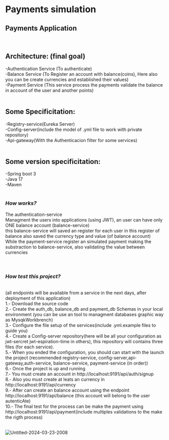 # Payments simulation

## Payments Application 
<br>

## Architecture: (final goal)
-Authentication Service (To authenticate) <br>
-Balance Service (To Register an account with balance(coins), Here also you can be create currencies and established their values)<br>
-Payment Service (This service process the payments validate the balance in account of the user and another points) <br>
<br>

## Some Specificitation:
-Registry-service(Eureka Server)<br>
-Config-server(include the model of .yml file to work with private repository)<br>
-Api-gateway(With the Authenticacion filter for some services)<br>
<br>

## Some version specificitation:
-Spring boot 3<br>
-Java 17<br>
-Maven<br>
<br>

### *How works?*
The authentication-service<br>
Managment the users into applications (using JWT), an user can have only ONE balance account (balance-service)<br>
this balance-service will saved an register for each user in this register of balance also saved the currency type and value (of balance account)<br>
While the payment-service register an simulated payment making the substraction to balance-service, also validating the value between currencies<br>
<br>
<br>
### *How test this project?*
<br>
(all endpoints will be available from a service in the next days, after deployment of this application)
<br>
1.- Download the source code<br>
2.- Create the auth_db, balance_db and payment_db Schemas in your local environment (you can be use an tool to managment databases graphic way as MysqkWorkbrench) <br>
3.- Configure the file setup of the services(include .yml.example files to guide you)<br>
4.- Create a Config-server repository(here will be all your configuration as jwt-sercret jwt-espiration-time in others), this repository will contains three files (for each service).<br>
5.- When you ended the configuration, you should can start with the launch the project (recommended registry-service, config-server,api-gateway,auth-service, balance-service, payment-service (in order))<br>
6.- Once the project is up and running<br>
7.- You must create an account in http://localhost:9191/api/auth/signup<br>
8.- Also you must create at leats an currency in http://localhost:9191/api/currency<br>
9.- After can create an balance account using the endpoint http://localhost:9191/api/balance (this account will belong to the user autenticAte)<br>
10.- The final test for the process can be make the payment using http://localhost:9191/api/payment(include multiples validations to the make the rigth process)<br>
<br>

![Untitled-2024-03-23-2008](https://github.com/3nr19u3/java-microservices/assets/46394434/99974881-f9c0-46c4-b393-87df8f64ab35)

<br>
